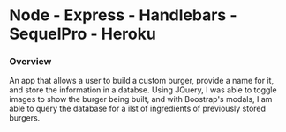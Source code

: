 # Node - Express - Handlebars - SequelPro - Heroku

### Overview

An app that allows a user to build a custom burger, provide a name for it, and store the information in a databse. Using JQuery, I was able to toggle images to show the burger being built, and with Boostrap's modals, I am able to query the database for a ilst of ingredients of previously stored burgers.
